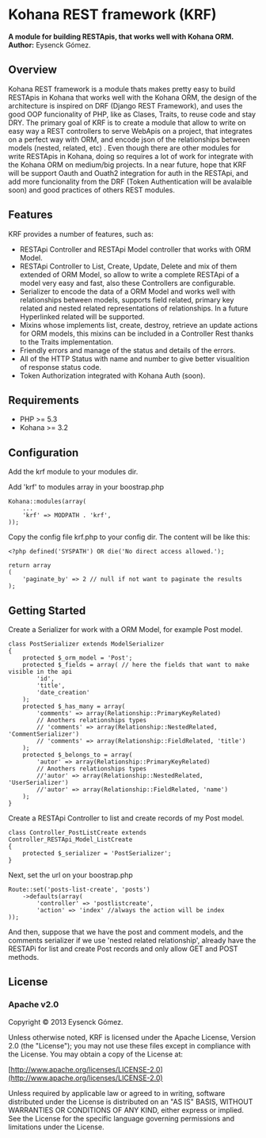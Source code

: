 # Kohana REST framework (KRF)

**A module for building RESTApis, that works well with Kohana ORM.**
**Author:** Eysenck Gómez.

## Overview

Kohana REST framework is a module thats makes pretty easy to build RESTApis in Kohana that works well with the Kohana ORM, the design of the architecture is inspired on DRF (Django REST Framework), and uses the good OOP funcionality of PHP, like as Clases, Traits, to reuse code and stay DRY. The primary goal of KRF is to create a module that allow to write on easy way a REST controllers to serve WebApis on a project, that integrates on a perfect way with ORM, and encode json of the relationships between models (nested, related, etc) . Even though there are other modules for write RESTApis in Kohana, doing so requires a lot of work for integrate with the Kohana ORM on medium/big projects. In a near future, hope that KRF will be support Oauth and Ouath2 integration for auth in the RESTApi, and add more funcionality from the DRF (Token Authentication will be avalaible soon) and good practices of others REST modules.

## Features

KRF provides a number of features, such as:

* RESTApi Controller and RESTApi Model controller that works with ORM Model.
* RESTApi Controller to List, Create, Update, Delete and mix of them extended of ORM Model, so allow to write a complete RESTApi of a model very easy and fast, also these Controllers are configurable.
* Serializer to encode the data of a ORM Model and works well with relationships between models, supports field related, primary key related and nested related representations of relationships. In a future Hyperlinked related will be supported.
* Mixins whose implements list, create, destroy, retrieve an update actions for ORM models, this mixins can be included in a Controller Rest thanks to the Traits implementation.
* Friendly errors and manage of the status and details of the errors.
* All of the HTTP Status with name and number to give better visualition of response status code.
* Token Authorization integrated with Kohana Auth (soon).

## Requirements

* PHP >= 5.3
* Kohana >= 3.2

## Configuration

Add the krf module to your modules dir.

Add 'krf' to modules array in your boostrap.php

	Kohana::modules(array(
		...
		'krf' => MODPATH . 'krf',
	));

Copy the config file krf.php to your config dir. The content will be like this:

	<?php defined('SYSPATH') OR die('No direct access allowed.');

	return array
	(
		'paginate_by' => 2 // null if not want to paginate the results
	);
	
## Getting Started

Create a Serializer for work with a ORM Model, for example Post model.

	class PostSerializer extends ModelSerializer
	{
		protected $_orm_model = 'Post';
		protected $_fields = array( // here the fields that want to make visible in the api
			'id',
			'title',
			'date_creation'
		);
		protected $_has_many = array(
			'comments' => array(Relationship::PrimaryKeyRelated)
			// Anothers relationships types
			// 'comments' => array(Relationship::NestedRelated, 'CommentSerializer')
			// 'comments' => array(Relationship::FieldRelated, 'title')
		);
		protected $_belongs_to = array(
			'autor' => array(Relationship::PrimaryKeyRelated)
			// Anothers relationships types
			//'autor' => array(Relationship::NestedRelated, 'UserSerializer')
			//'autor' => array(Relationship::FieldRelated, 'name')
		);
	}

Create a RESTApi Controller to list and create records of my Post model.

	class Controller_PostListCreate extends Controller_RESTApi_Model_ListCreate
	{
		protected $_serializer = 'PostSerializer';
	}

Next, set the url on your boostrap.php

	Route::set('posts-list-create', 'posts')
		->defaults(array(
			'controller' => 'postlistcreate',
			'action' => 'index' //always the action will be index
	));

And then, suppose that we have the post and comment models, and the comments serializer if we use 'nested related relationship', already have the RESTAPi for list and create Post records and only allow GET and POST methods.

## License

### Apache v2.0

Copyright © 2013 Eysenck Gómez.

Unless otherwise noted, KRF is licensed under the Apache License, Version 2.0 (the "License"); you may not use these files except in
compliance with the License. You may obtain a copy of the License at:

[http://www.apache.org/licenses/LICENSE-2.0](http://www.apache.org/licenses/LICENSE-2.0)

Unless required by applicable law or agreed to in writing, software distributed under the License is distributed on an "AS IS" BASIS,
WITHOUT WARRANTIES OR CONDITIONS OF ANY KIND, either express or implied. See the License for the specific language governing permissions
and limitations under the License.
